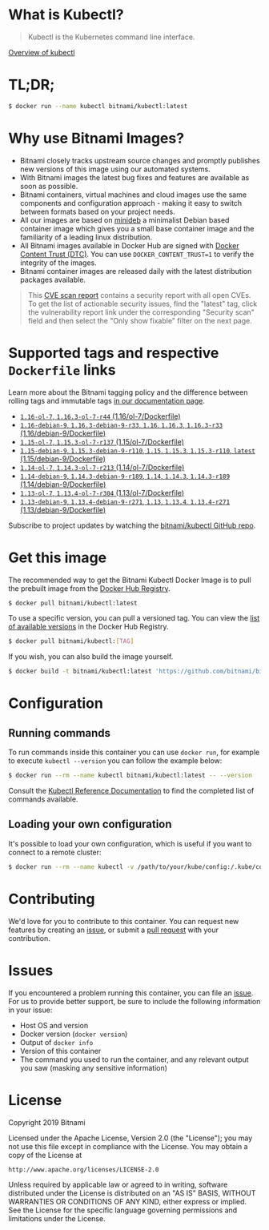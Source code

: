 
# What is Kubectl?

> Kubectl is the Kubernetes command line interface.

[Overview of kubectl](https://kubernetes.io/docs/reference/kubectl/overview/)

# TL;DR;

```bash
$ docker run --name kubectl bitnami/kubectl:latest
```

# Why use Bitnami Images?

* Bitnami closely tracks upstream source changes and promptly publishes new versions of this image using our automated systems.
* With Bitnami images the latest bug fixes and features are available as soon as possible.
* Bitnami containers, virtual machines and cloud images use the same components and configuration approach - making it easy to switch between formats based on your project needs.
* All our images are based on [minideb](https://github.com/bitnami/minideb) a minimalist Debian based container image which gives you a small base container image and the familiarity of a leading linux distribution.
* All Bitnami images available in Docker Hub are signed with [Docker Content Trust (DTC)](https://docs.docker.com/engine/security/trust/content_trust/). You can use `DOCKER_CONTENT_TRUST=1` to verify the integrity of the images.
* Bitnami container images are released daily with the latest distribution packages available.


> This [CVE scan report](https://quay.io/repository/bitnami/kubectl?tab=tags) contains a security report with all open CVEs. To get the list of actionable security issues, find the "latest" tag, click the vulnerability report link under the corresponding "Security scan" field and then select the "Only show fixable" filter on the next page.

# Supported tags and respective `Dockerfile` links

Learn more about the Bitnami tagging policy and the difference between rolling tags and immutable tags [in our documentation page](https://docs.bitnami.com/containers/how-to/understand-rolling-tags-containers/).


* [`1.16-ol-7`, `1.16.3-ol-7-r44` (1.16/ol-7/Dockerfile)](https://github.com/bitnami/bitnami-docker-kubectl/blob/1.16.3-ol-7-r44/1.16/ol-7/Dockerfile)
* [`1.16-debian-9`, `1.16.3-debian-9-r33`, `1.16`, `1.16.3`, `1.16.3-r33` (1.16/debian-9/Dockerfile)](https://github.com/bitnami/bitnami-docker-kubectl/blob/1.16.3-debian-9-r33/1.16/debian-9/Dockerfile)
* [`1.15-ol-7`, `1.15.3-ol-7-r137` (1.15/ol-7/Dockerfile)](https://github.com/bitnami/bitnami-docker-kubectl/blob/1.15.3-ol-7-r137/1.15/ol-7/Dockerfile)
* [`1.15-debian-9`, `1.15.3-debian-9-r110`, `1.15`, `1.15.3`, `1.15.3-r110`, `latest` (1.15/debian-9/Dockerfile)](https://github.com/bitnami/bitnami-docker-kubectl/blob/1.15.3-debian-9-r110/1.15/debian-9/Dockerfile)
* [`1.14-ol-7`, `1.14.3-ol-7-r213` (1.14/ol-7/Dockerfile)](https://github.com/bitnami/bitnami-docker-kubectl/blob/1.14.3-ol-7-r213/1.14/ol-7/Dockerfile)
* [`1.14-debian-9`, `1.14.3-debian-9-r189`, `1.14`, `1.14.3`, `1.14.3-r189` (1.14/debian-9/Dockerfile)](https://github.com/bitnami/bitnami-docker-kubectl/blob/1.14.3-debian-9-r189/1.14/debian-9/Dockerfile)
* [`1.13-ol-7`, `1.13.4-ol-7-r304` (1.13/ol-7/Dockerfile)](https://github.com/bitnami/bitnami-docker-kubectl/blob/1.13.4-ol-7-r304/1.13/ol-7/Dockerfile)
* [`1.13-debian-9`, `1.13.4-debian-9-r271`, `1.13`, `1.13.4`, `1.13.4-r271` (1.13/debian-9/Dockerfile)](https://github.com/bitnami/bitnami-docker-kubectl/blob/1.13.4-debian-9-r271/1.13/debian-9/Dockerfile)

Subscribe to project updates by watching the [bitnami/kubectl GitHub repo](https://github.com/bitnami/bitnami-docker-kubectl).

# Get this image

The recommended way to get the Bitnami Kubectl Docker Image is to pull the prebuilt image from the [Docker Hub Registry](https://hub.docker.com/r/bitnami/kubectl).

```bash
$ docker pull bitnami/kubectl:latest
```

To use a specific version, you can pull a versioned tag. You can view the [list of available versions](https://hub.docker.com/r/bitnami/kubectl/tags/) in the Docker Hub Registry.

```bash
$ docker pull bitnami/kubectl:[TAG]
```

If you wish, you can also build the image yourself.

```bash
$ docker build -t bitnami/kubectl:latest 'https://github.com/bitnami/bitnami-docker-kubectl.git#master:1.15/debian-9'
```

# Configuration

## Running commands

To run commands inside this container you can use `docker run`, for example to execute `kubectl --version` you can follow the example below:

```bash
$ docker run --rm --name kubectl bitnami/kubectl:latest -- --version
```

Consult the [Kubectl Reference Documentation](https://kubernetes.io/docs/reference/generated/kubectl/kubectl-commands) to find the completed list of commands available.

## Loading your own configuration

It's possible to load your own configuration, which is useful if you want to connect to a remote cluster:

```bash
$ docker run --rm --name kubectl -v /path/to/your/kube/config:/.kube/config bitnami/kubectl:latest
```

# Contributing

We'd love for you to contribute to this container. You can request new features by creating an [issue](https://github.com/bitnami/bitnami-docker-kubectl/issues), or submit a [pull request](https://github.com/bitnami/bitnami-docker-kubectl/pulls) with your contribution.

# Issues

If you encountered a problem running this container, you can file an [issue](https://github.com/bitnami/bitnami-docker-kubectl/issues). For us to provide better support, be sure to include the following information in your issue:

- Host OS and version
- Docker version (`docker version`)
- Output of `docker info`
- Version of this container
- The command you used to run the container, and any relevant output you saw (masking any sensitive information)

# License

Copyright 2019 Bitnami

Licensed under the Apache License, Version 2.0 (the "License");
you may not use this file except in compliance with the License.
You may obtain a copy of the License at

    http://www.apache.org/licenses/LICENSE-2.0

Unless required by applicable law or agreed to in writing, software
distributed under the License is distributed on an "AS IS" BASIS,
WITHOUT WARRANTIES OR CONDITIONS OF ANY KIND, either express or implied.
See the License for the specific language governing permissions and
limitations under the License.

